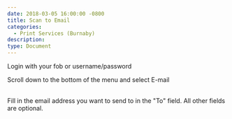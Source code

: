 ```yaml
---
date: 2018-03-05 16:00:00 -0800
title: Scan to Email
categories:
  - Print Services (Burnaby)
description:
type: Document
---
```


<u><em><strong></strong></em></u>

Login with your fob or username/password

Scroll down to the bottom of the menu and select E-mail&nbsp;<br>&nbsp;

Fill in the email address you want to send to in the "To" field. All other fields are optional.